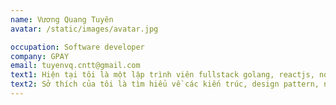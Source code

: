 ```yaml
---
name: Vương Quang Tuyên
avatar: /static/images/avatar.jpg

occupation: Software developer
company: GPAY
email: tuyenvq.cntt@gmail.com
text1: Hiện tại tôi là một lập trình viên fullstack golang, reactjs, nodejs ...
text2: Sở thích của tôi là tìm hiểu về các kiến trúc, design pattern, những thứ mà tôi có thể áp dụng vào dự án. Ngoài ra tôi còn thích chạy, đọc sách, uống cafe và nghe nhạc. Một trong những thứ đặc biệt khác là tôi thích viết, nó làm cho suy nghĩ của tôi mạch lạc và chín chắn hơn.
---
```

